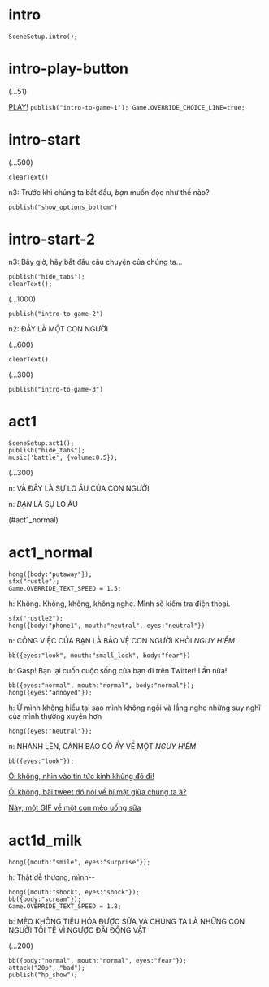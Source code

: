 ﻿# intro

`SceneSetup.intro();`

# intro-play-button

(...51)

[PLAY!](#intro-start) `publish("intro-to-game-1"); Game.OVERRIDE_CHOICE_LINE=true;`

# intro-start

(...500)

`clearText()`

n3: Trước khi chúng ta bắt đầu, *bạn* muốn đọc như thế nào?

`publish("show_options_bottom")`

# intro-start-2

n3: Bây giờ, hãy bắt đầu câu chuyện của chúng ta...

```
publish("hide_tabs");
clearText();
```

(...1000)

`publish("intro-to-game-2")`

n2: ĐÂY LÀ MỘT CON NGƯỜI

(...600)

`clearText()`

(...300)

`publish("intro-to-game-3")`

# act1

```
SceneSetup.act1();
publish("hide_tabs");
music('battle', {volume:0.5});
```

(...300)

n: VÀ ĐÂY LÀ SỰ LO ÂU CỦA CON NGƯỜI

n: _BẠN_ LÀ SỰ LO ÂU

(#act1_normal)


# act1_normal

```
hong({body:"putaway"});
sfx("rustle");
Game.OVERRIDE_TEXT_SPEED = 1.5;
```

h: Không. Không, không, không nghe. Mình sẽ kiểm tra điện thoại.
```
sfx("rustle2");
hong({body:"phone1", mouth:"neutral", eyes:"neutral"})
```

n: CÔNG VIỆC CỦA BẠN LÀ BẢO VỆ CON NGƯỜI KHỎI *NGUY HIỂM*

`bb({eyes:"look", mouth:"small_lock", body:"fear"})`

b: Gasp! Bạn lại cuốn cuộc sống của bạn đi trên Twitter! Lần nữa!

```
bb({eyes:"normal", mouth:"normal", body:"normal"});
hong({eyes:"annoyed"});
```

h: Ừ mình không hiểu tại sao mình không ngồi và lắng nghe những suy nghĩ của mình thường xuyên hơn

`hong({eyes:"neutral"});`

n: NHANH LÊN, CẢNH BẢO CÔ ẤY VỀ MỘT *NGUY HIỂM*

```
bb({eyes:"look"});
```

[Ôi không, nhìn vào tin tức kinh khủng đó đi!](#act1d_news)

[Ôi không, bài tweet đó nói về bí mật giữa chúng ta à?](#act1d_subtweet)

[Này, một GIF về một con mèo uống sữa](#act1d_milk)

# act1d_milk

`hong({mouth:"smile", eyes:"surprise"});`

h: Thật dễ thương, mình--

```
hong({mouth:"shock", eyes:"shock"});
bb({body:"scream"});
Game.OVERRIDE_TEXT_SPEED = 1.8;
```

b: MÈO KHÔNG TIÊU HÓA ĐƯỢC SỮA VÀ CHÚNG TA LÀ NHỮNG CON NGƯỜI TỒI TỆ VÌ NGƯỢC ĐÃI ĐỘNG VẬT

(...200)

```
bb({body:"normal", mouth:"normal", eyes:"fear"});
attack("20p", "bad");
publish("hp_show");
```

